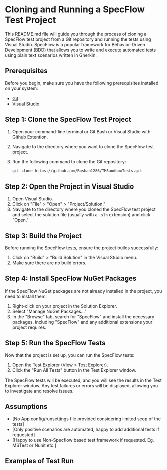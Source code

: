 # Cloning and Running a SpecFlow Test Project

This README.md file will guide you through the process of cloning a SpecFlow test project from a Git repository and running the tests using Visual Studio. SpecFlow is a popular framework for Behavior-Driven Development (BDD) that allows you to write and execute automated tests using plain text scenarios written in Gherkin.

## Prerequisites

Before you begin, make sure you have the following prerequisites installed on your system:

- [Git](https://git-scm.com/)
- [Visual Studio](https://visualstudio.microsoft.com/)

## Step 1: Clone the SpecFlow Test Project

1. Open your command-line terminal or Git Bash or Visual Studio with Github Extention.
2. Navigate to the directory where you want to clone the SpecFlow test project.
3. Run the following command to clone the Git repository:

   ```bash
   git clone https://github.com/Roshan1286/TMSandboxTests.git
   ``` 
## Step 2: Open the Project in Visual Studio

1. Open Visual Studio.
2. Click on "File" > "Open" > "Project/Solution."
3. Navigate to the directory where you cloned the SpecFlow test project and select the solution file (usually with a `.sln` extension) and click "Open."

## Step 3: Build the Project

Before running the SpecFlow tests, ensure the project builds successfully:

1. Click on "Build" > "Build Solution" in the Visual Studio menu.
2. Make sure there are no build errors.

## Step 4: Install SpecFlow NuGet Packages

If the SpecFlow NuGet packages are not already installed in the project, you need to install them:

1. Right-click on your project in the Solution Explorer.
2. Select "Manage NuGet Packages..."
3. In the "Browse" tab, search for "SpecFlow" and install the necessary packages, including "SpecFlow" and any additional extensions your project requires.
 
## Step 5: Run the SpecFlow Tests

Now that the project is set up, you can run the SpecFlow tests:

1. Open the Test Explorer (View > Test Explorer).
2. Click the "Run All Tests" button in the Test Explorer window.

The SpecFlow tests will be executed, and you will see the results in the Test Explorer window. Any test failures or errors will be displayed, allowing you to investigate and resolve issues.


## Assumptions
- [No App.config/runsettings file provided considering limited scop of the tests]
- [Only positive scenarios are automated, happy to add additional tests if requested]
- [Happy to use Non-Specflow based test framework if requested. Eg. MSTest or Nunit etc.]

## Examples of Test Run
